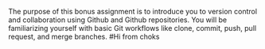The purpose of this bonus assignment is to introduce you to version control and collaboration using Github and Github repositories. You will be familiarizing yourself with basic Git workflows like clone, commit, push, pull request, and merge branches. 
#Hi from choks
